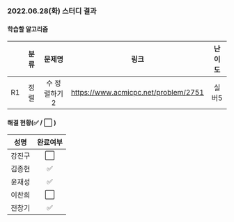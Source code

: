 ### 2022.06.28(화) 스터디 결과

#### 학습할 알고리즘

|      | 분류 |    문제명    |                 링크                  | 난이도  |
| :--: | :--: | :----------: | :-----------------------------------: | :-----: |
|  R1  |  정렬  | 수 정렬하기2 |https://www.acmicpc.net/problem/2751 |  실버5  |

#### 해결 현황(:white_check_mark: / :white_large_square:  )

|  성명  |       완료여부       |
| :----: | :------------------: |
| 강진구 | :white_large_square: |
| 김종현 | :white_check_mark: |
| 윤재성 | :white_check_mark: |
| 이찬희 | :white_large_square: |
| 전창기 | :white_check_mark: |

